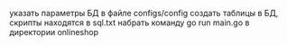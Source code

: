 указать параметры БД в файле configs/config
создать таблицы в БД, скрипты находятся в sql.txt
набрать команду go run main.go в директории onlineshop 
